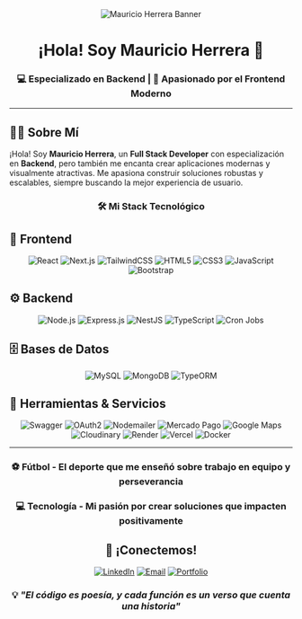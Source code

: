 <div align="center">
  <img src="https://tu-imagen-banner.com/banner.png](https://res.cloudinary.com/dry6dvzoj/image/upload/v1756702297/github-header-banner_j8lezw.png" alt="Mauricio Herrera Banner" />
</div>


<div align="center">

#  ¡Hola! Soy Mauricio Herrera 👋


### 💻 Especializado en Backend | 🎨 Apasionado por el Frontend Moderno

</div>

---

## 🧑‍💻 Sobre Mí

¡Hola! Soy **Mauricio Herrera**, un **Full Stack Developer** con especialización en **Backend**, pero también me encanta crear aplicaciones modernas y visualmente atractivas. Me apasiona construir soluciones robustas y escalables, siempre buscando la mejor experiencia de usuario.

<div align="center">

### 🛠️ **Mi Stack Tecnológico**

</div>

## 🎨 Frontend
<div align="center">

![React](https://img.shields.io/badge/React-20232A?style=for-the-badge&logo=react&logoColor=61DAFB)
![Next.js](https://img.shields.io/badge/Next.js-000000?style=for-the-badge&logo=next.js&logoColor=white)
![TailwindCSS](https://img.shields.io/badge/Tailwind_CSS-38B2AC?style=for-the-badge&logo=tailwind-css&logoColor=white)
![HTML5](https://img.shields.io/badge/HTML5-E34F26?style=for-the-badge&logo=html5&logoColor=white)
![CSS3](https://img.shields.io/badge/CSS3-1572B6?style=for-the-badge&logo=css3&logoColor=white)
![JavaScript](https://img.shields.io/badge/JavaScript-F7DF1E?style=for-the-badge&logo=javascript&logoColor=black)
![Bootstrap](https://img.shields.io/badge/Bootstrap-563D7C?style=for-the-badge&logo=bootstrap&logoColor=white)

</div>

## ⚙️ Backend
<div align="center">

![Node.js](https://img.shields.io/badge/Node.js-43853D?style=for-the-badge&logo=node.js&logoColor=white)
![Express.js](https://img.shields.io/badge/Express.js-404D59?style=for-the-badge&logo=express&logoColor=white)
![NestJS](https://img.shields.io/badge/NestJS-E0234E?style=for-the-badge&logo=nestjs&logoColor=white)
![TypeScript](https://img.shields.io/badge/TypeScript-007ACC?style=for-the-badge&logo=typescript&logoColor=white)
![Cron Jobs](https://img.shields.io/badge/Cron_Jobs-4EAA25?style=for-the-badge&logo=clockify&logoColor=white)

</div>

## 🗄️ Bases de Datos
<div align="center">

![MySQL](https://img.shields.io/badge/MySQL-00000F?style=for-the-badge&logo=mysql&logoColor=white)
![MongoDB](https://img.shields.io/badge/MongoDB-4EA94B?style=for-the-badge&logo=mongodb&logoColor=white)
![TypeORM](https://img.shields.io/badge/TypeORM-FE0803?style=for-the-badge&logo=typeorm&logoColor=white)

</div>

## 🔧 Herramientas & Servicios
<div align="center">

![Swagger](https://img.shields.io/badge/Swagger-85EA2D?style=for-the-badge&logo=swagger&logoColor=black)
![OAuth2](https://img.shields.io/badge/OAuth2-4285F4?style=for-the-badge&logo=auth0&logoColor=white)
![Nodemailer](https://img.shields.io/badge/Nodemailer-339933?style=for-the-badge&logo=nodemailer&logoColor=white)
![Mercado Pago](https://img.shields.io/badge/Mercado_Pago-00B1EA?style=for-the-badge&logo=mercadopago&logoColor=white)
![Google Maps](https://img.shields.io/badge/Google_Maps-4285F4?style=for-the-badge&logo=google-maps&logoColor=white)
![Cloudinary](https://img.shields.io/badge/Cloudinary-3448C5?style=for-the-badge&logo=cloudinary&logoColor=white)
![Render](https://img.shields.io/badge/Render-46E3B7?style=for-the-badge&logo=render&logoColor=white)
![Vercel](https://img.shields.io/badge/Vercel-000000?style=for-the-badge&logo=vercel&logoColor=white)
![Docker](https://img.shields.io/badge/Docker-2496ED?style=for-the-badge&logo=docker&logoColor=white)

</div>

---

<div align="center">


### ⚽ **Fútbol** - El deporte que me enseñó sobre trabajo en equipo y perseverancia
### 💻 **Tecnología** - Mi pasión por crear soluciones que impacten positivamente


## 🤝 ¡Conectemos!

[![LinkedIn](https://img.shields.io/badge/LinkedIn-0077B5?style=for-the-badge&logo=linkedin&logoColor=white)](www.linkedin.com/in/mauricio-herrera-7b744b274)
[![Email](https://img.shields.io/badge/Email-D14836?style=for-the-badge&logo=gmail&logoColor=white)](mailto:mauriherrera457@gmail.com)
[![Portfolio](https://img.shields.io/badge/Portfolio-FF5722?style=for-the-badge&logo=google-chrome&logoColor=white)](https://tu-portfolio.com)

### 💡 *"El código es poesía, y cada función es un verso que cuenta una historia"*





